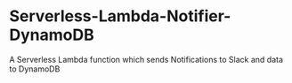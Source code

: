 # Serverless-Lambda-Notifier-DynamoDB
A Serverless Lambda function which sends Notifications to Slack and data to DynamoDB
